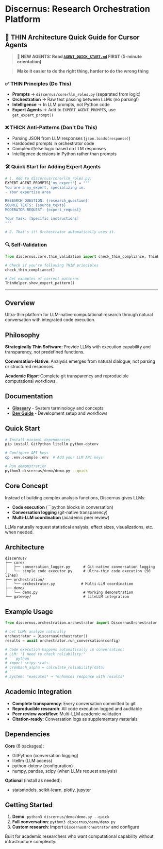 # Discernus: Research Orchestration Platform

## 🎯 **THIN Architecture Quick Guide for Cursor Agents**

> **🚨 NEW AGENTS: Read [`AGENT_QUICK_START.md`](AGENT_QUICK_START.md) FIRST (5-minute orientation)**

> **Make it easier to do the right thing, harder to do the wrong thing**

### ✅ **THIN Principles (Do This)**
- **Prompts** → `discernus/core/llm_roles.py` (separated from logic)
- **Orchestration** → Raw text passing between LLMs (no parsing!)
- **Intelligence** → In LLM prompts, not Python code
- **Expert Agents** → Add to `EXPERT_AGENT_PROMPTS`, use `get_expert_prompt()`

### ❌ **THICK Anti-Patterns (Don't Do This)**
- Parsing JSON from LLM responses (`json.loads(response)`)
- Hardcoded prompts in orchestrator code  
- Complex if/else logic based on LLM responses
- Intelligence decisions in Python rather than prompts

### 🛠️ **Quick Start for Adding Expert Agents**
```python
# 1. Add to discernus/core/llm_roles.py:
EXPERT_AGENT_PROMPTS['my_expert'] = """
You are a my_expert, specializing in:
- Your expertise area

RESEARCH QUESTION: {research_question}
SOURCE TEXTS: {source_texts}  
MODERATOR REQUEST: {expert_request}

Your Task: [Specific instructions]
"""

# 2. That's it! Orchestrator automatically uses it.
```

### 🔍 **Self-Validation**
```python
from discernus.core.thin_validation import check_thin_compliance, ThinHelper

# Check if you're following THIN principles
check_thin_compliance()

# Get examples of correct patterns  
ThinHelper.show_expert_pattern()
```

---

## Overview

Ultra-thin platform for LLM-native computational research through natural conversation with integrated code execution.

## Philosophy

**Strategically Thin Software**: Provide LLMs with execution capability and transparency, not predefined functions.

**Conversation-Native**: Analysis emerges from natural dialogue, not parsing or structured responses.

**Academic Rigor**: Complete git transparency and reproducible computational workflows.

## Documentation

- **[Glossary](docs/GLOSSARY.md)** - System terminology and concepts
- **[Dev Guide](docs/DEV_MODE_GUIDE.md)** - Development setup and workflows

## Quick Start

```bash
# Install minimal dependencies
pip install GitPython litellm python-dotenv

# Configure API keys
cp .env.example .env  # Add your LLM API keys

# Run demonstration
python3 discernus/demo/demo.py --quick
```

## Core Concept

Instead of building complex analysis functions, Discernus gives LLMs:
- **Code execution** (```python blocks in conversation)
- **Conversation logging** (git-native transparency)  
- **Multi-LLM coordination** (academic peer review)

LLMs naturally request statistical analysis, effect sizes, visualizations, etc. when needed.

## Architecture

```
discernus/
├── core/
│   ├── conversation_logger.py      # Git-native conversation logging
│   └── simple_code_executor.py     # Ultra-thin code execution (50 lines)
├── orchestration/
│   └── orchestrator.py            # Multi-LLM coordination
├── demo/
│   └── demo.py                     # Working demonstration
└── gateway/                        # LiteLLM integration
```

## Example Usage

```python
from discernus.orchestration.orchestrator import DiscernusOrchestrator

# Let LLMs analyze naturally
orchestrator = DiscernusOrchestrator()
results = await orchestrator.run_conversation(config)

# Code execution happens automatically in conversation:
# LLM: "I need to check reliability:"
# ```python
# import scipy.stats
# cronbach_alpha = calculate_reliability(data)
# ```
# System: *executes* → *enhances response with results*
```

## Academic Integration

- **Complete transparency**: Every conversation committed to git
- **Reproducible research**: All code execution logged and auditable
- **Peer review workflow**: Multi-LLM academic validation
- **Citation-ready**: Conversation logs as supplementary materials

## Dependencies

**Core** (6 packages):
- GitPython (conversation logging)
- litellm (LLM access)
- python-dotenv (configuration)
- numpy, pandas, scipy (when LLMs request analysis)

**Optional** (install as needed):
- statsmodels, scikit-learn, plotly, jupyter

## Getting Started

1. **Demo**: `python3 discernus/demo/demo.py --quick`
2. **Full conversation**: `python3 discernus/demo/demo.py`
3. **Custom research**: Import `DiscernusOrchestrator` and configure

Built for academic researchers who want computational capability without infrastructure complexity.
